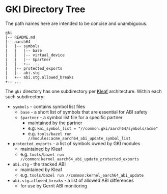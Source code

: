 # GKI Directory Tree

The path names here are intended to be concise and unambiguous.

```none
gki
|-- README.md
|-- aarch64
|   |-- symbols
|   |   |-- base
|   |   |-- virtual_device
|   |   |-- $partner
|   |   +-- ...
|   |-- protected_exports
|   |-- abi.stg
|   +-- abi.stg.allowed_breaks
+-- ...
```

The `gki` directory has one subdirectory per
[Kleaf](https://android.googlesource.com/kernel/build/+/refs/heads/main/kleaf/README.md)
architecture. Within each such subdirectory:

* `symbols` - contains symbol list files
   * `base` - a short list of symbols that are essential for ABI safety
   * `$partner` - a symbol list file for a specific partner
      * maintained by the partner
      * e.g. `kmi_symbol_list = "//common:gki/aarch64/symbols/acme"`
      * e.g. `tools/bazel run //modules:acme_aarch64_abi_update_symbol_list`
* `protected_exports` - a list of symbols owned by GKI modules
   * maintained by Kleaf
   * e.g. `tools/bazel run //common:kernel_aarch64_abi_update_protected_exports`
* `abi.stg` - the tracked ABI
   * maintained by Kleaf
   * e.g. `tools/bazel run //common:kernel_aarch64_abi_update`
* `abi.stg.allowed_breaks` - a list of allowed ABI differences
   * for use by Gerrit ABI monitoring
